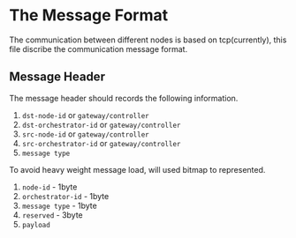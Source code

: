 # The Message Format

The communication between different nodes is based on tcp(currently), this file discribe the communication message format.

## Message Header

The message header should records the following information.
1. `dst-node-id` or `gateway/controller`
2. `dst-orchestrator-id` or `gateway/controller`
3. `src-node-id` or `gateway/controller`
4. `src-orchestrator-id` or `gateway/controller`
3. `message type`

To avoid heavy weight message load, will used bitmap to represented.

1. `node-id` - 1byte
2. `orchestrator-id` - 1byte
3. `message type` - 1byte
4. `reserved` - 3byte
5. `payload`
